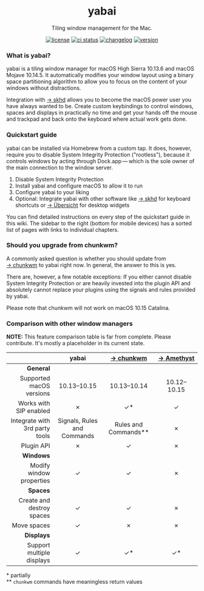 <h1 align="center">yabai</h1>
<p align="center">Tiling window management for the Mac.</p>
<p align="center">
    <a href="https://github.com/koekeishiya/yabai/blob/master/LICENSE.txt"><img src="https://img.shields.io/github/license/koekeishiya/yabai.svg?color=green" alt="license"></a>
    <a href="https://travis-ci.org/koekeishiya/yabai"><img src="https://travis-ci.org/koekeishiya/yabai.svg?branch=master" alt="ci status"></a>
    <a href="https://github.com/koekeishiya/yabai/blob/master/CHANGELOG.md"><img src="https://img.shields.io/badge/view-changelog-green.svg" alt="changelog"></a>
    <a href="https://github.com/koekeishiya/yabai/releases"><img src="https://img.shields.io/github/commits-since/koekeishiya/yabai/latest.svg?color=green" alt="version"></a>
</p>

### What is yabai?

yabai is a tiling window manager for macOS High Sierra 10.13.6 and macOS Mojave 10.14.5. It automatically modifies your window layout using a binary space partitioning algorithm to allow you to focus on the content of your windows without distractions.

Integration with [&rightarrow;&nbsp;skhd][gh-skhd] allows you to become the macOS power user you have always wanted to be. Create custom keybindings to control windows, spaces and displays in practically no time and get your hands off the mouse and trackpad and back onto the keyboard where actual work gets done.

### Quickstart guide

yabai can be installed via Homebrew from a custom tap. It does, however, require you to disable System Integrity Protection ("rootless"), because it controls windows by acting through Dock.app&thinsp;—&thinsp;which is the sole owner of the main connection to the window server.

1. Disable System Integrity Protection
2. Install yabai and configure macOS to allow it to run
3. Configure yabai to your liking
4. Optional: Integrate yabai with other software like [&rightarrow;&nbsp;skhd][gh-skhd] for keyboard shortcuts or [&rightarrow;&nbsp;Übersicht][gh-uebersicht] for desktop widgets

You can find detailed instructions on every step of the quickstart guide in this wiki. The sidebar to the right (bottom for mobile devices) has a sorted list of pages with links to individual chapters. 

### Should you upgrade from chunkwm?

A commonly asked question is whether you should update from [&rightarrow;&nbsp;chunkwm][gh-chunkwm] to yabai right now. In general, the answer to this is yes. 

There are, however, a few notable exceptions: If you either cannot disable System Integrity Protection or are heavily invested into the plugin API and absolutely cannot replace your plugins using the signals and rules provided by yabai.

Please note that chunkwm will not work on macOS 10.15 Catalina.

### Comparison with other window managers

**NOTE:** This feature comparison table is far from complete. Please contribute. It's mostly a placeholder in its current state.

<!-- 
Useful HTML entities for this table:
- Check mark symbol: &#10003;
- Ballot X symbol:   &#10007;
--->

||yabai|[&rightarrow;&nbsp;chunkwm][gh-chunkwm]|[&rightarrow;&nbsp;Amethyst][gh-amethyst]|
|-:|:-:|:-:|:-:|
|**General**|
|Supported macOS versions|10.13–10.15|10.13–10.14|10.12–10.15|
|Works with SIP enabled|&#10007;|&#10003;*|&#10003;|
|Integrate with 3rd party tools|Signals, Rules and Commands|Rules and Commands**|&#10007;|
|Plugin API|&#10007;|&#10003;|&#10007;|
|**Windows**|
|Modify window properties|&#10003;|&#10003;|&#10007;|
|**Spaces**|
|Create and destroy spaces|&#10003;|&#10003;|&#10007;|
|Move spaces|&#10003;|&#10007;|&#10007;|
|**Displays**|
|Support multiple displays|&#10003;|&#10003;*|&#10003;*|


\* partially  
\*\* `chunkwm` commands have meaningless return values

[gh-skhd]: https://github.com/koekeishiya/skhd
[gh-uebersicht]: https://github.com/felixhageloh/uebersicht
[gh-chunkwm]: https://github.com/koekeishiya/chunkwm
[gh-amethyst]: https://github.com/ianyh/Amethyst
